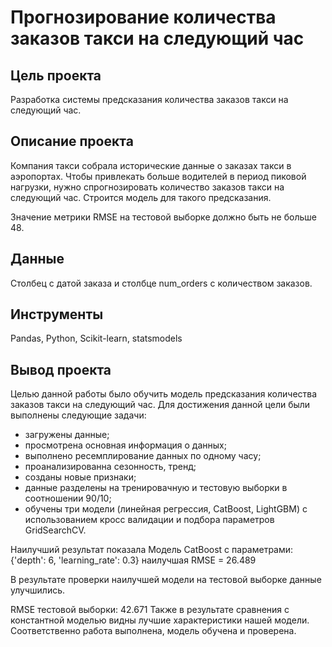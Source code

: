 # Прогнозирование количества заказов такси на следующий час

## Цель проекта
Разработка системы предсказания количества заказов такси на следующий час.

## Описание проекта

Компания такси собрала исторические данные о заказах такси в аэропортах. Чтобы привлекать больше водителей в период пиковой нагрузки, нужно спрогнозировать количество заказов такси на следующий час. Строится модель для такого предсказания.

Значение метрики RMSE на тестовой выборке должно быть не больше 48.

## Данные

Столбец с датой заказа и столбце num_orders с количеством заказов.

## Инструменты

Pandas, Python, Scikit-learn, statsmodels

## Вывод проекта

Целью данной работы было обучить модель предсказания количества заказов такси на следующий час. Для достижения данной цели были выполнены следующие задачи:

- загружены данные;
- просмотрена основная информация о данных;
- выполнено ресемплирование данных по одному часу;
- проанализированна сезонность, тренд;
- созданы новые признаки;
- данные разделены на тренировачную и тестовую выборки в соотношении 90/10;
- обучены три модели (линейная регрессия, CatBoost, LightGBM) с использованием кросс валидации и подбора параметров GridSearchCV.

Наилучший результат показала Модель CatBoost с параметрами: {'depth': 6, 'learning_rate': 0.3}
наилучшая RMSE = 26.489

В результате проверки наилучшей модели на тестовой выборке данные улучшились.

RMSE тестовой выборки: 42.671 
Также в результате сравнения с константной моделью видны лучшие характеристики нашей модели. 
Соответственно работа выполнена, модель обучена и проверена.
